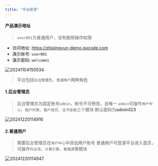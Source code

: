 ```yaml
---
title: "平台登录"
---
```


#### 产品演示地址

> `user001`为普通用户，没有删除操作权限

- 访问地址: https://zhiqingyun-demo.isxcode.com 
- 演示账号: `user001`  
- 演示密码: `welcome1`

![20241104150534](https://img.isxcode.com/picgo/20241104150534.png)

> 平台包括`后台管理员`、`普通用户`两种角色

#### 1.后台管理员
> 后台管理员为固定账号`admin`，账号不可修改，且唯一 
> `admin`可操作`用户中心`、`租户列表`、`租户成员`、`证书安装`三个模块 
> 默认密码为**admin123**

![20241220114916](https://img.isxcode.com/picgo/20241220114916.png)

#### 2.普通用户
> 需要后台管理员在`用户中心`中添加用户账号 
> 普通用户可登录平台进入首页，可操作`作业流`、`计算引擎`、`数据源`等模块

![20241220114947](https://img.isxcode.com/picgo/20241220114947.png)